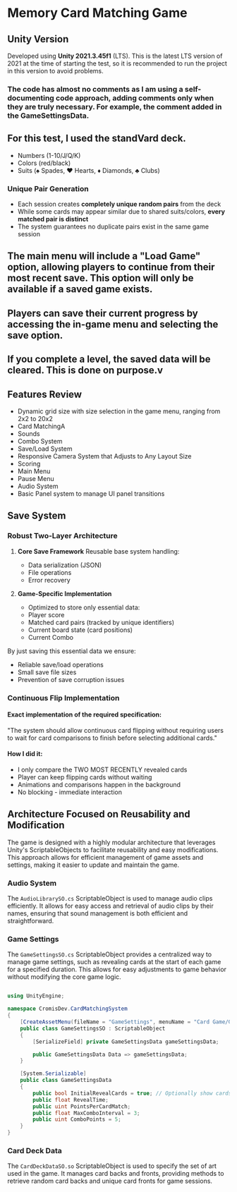 # Memory Card Matching Game

## Unity Version
Developed using **Unity 2021.3.45f1** (LTS). This is the latest LTS version of 2021 at the time of starting the test, so it is recommended to run the project in this version to avoid problems.

### The code has almost no comments as I am using a self-documenting code approach, adding comments only when they are truly necessary. For example, the comment added in the GameSettingsData.

## For this test, I used the standVard deck.
- Numbers (1-10/J/Q/K)
- Colors (red/black)
- Suits (♠ Spades, ♥ Hearts, ♦ Diamonds, ♣ Clubs)

### Unique Pair Generation
- Each session creates **completely unique random pairs** from the deck
- While some cards may appear similar due to shared suits/colors, **every matched pair is distinct**
- The system guarantees no duplicate pairs exist in the same game session

## The main menu will include a "Load Game" option, allowing players to continue from their most recent save. This option will only be available if a saved game exists.
## Players can save their current progress by accessing the in-game menu and selecting the save option.
## If you complete a level, the saved data will be cleared. This is done on purpose.v

## Features Review
- Dynamic grid size with size selection in the game menu, ranging from 2x2 to 20x2
- Card MatchingA
- Sounds
- Combo System
- Save/Load System
- Responsive Camera System that Adjusts to Any Layout Size
- Scoring
- Main Menu
- Pause Menu
- Audio System
- Basic Panel system to manage UI panel transitions

## Save System
### Robust Two-Layer Architecture
1. **Core Save Framework**
   Reusable base system handling:
   - Data serialization (JSON)
   - File operations
   - Error recovery

2. **Game-Specific Implementation**
   - Optimized to store only essential data:
   - Player score
   - Matched card pairs (tracked by unique identifiers)
   - Current board state (card positions)
   - Current Combo

By just saving this essential data we ensure:
- Reliable save/load operations
- Small save file sizes
- Prevention of save corruption issues

### Continuous Flip Implementation

#### Exact implementation of the required specification:
"The system should allow continuous card flipping without requiring users to wait for card comparisons to finish before selecting additional cards."

#### How I did it:
- I only compare the TWO MOST RECENTLY revealed cards
- Player can keep flipping cards without waiting
- Animations and comparisons happen in the background
- No blocking - immediate interaction

## Architecture Focused on Reusability and Modification

The game is designed with a highly modular architecture that leverages Unity's ScriptableObjects to facilitate reusability and easy modifications. This approach allows for efficient management of game assets and settings, making it easier to update and maintain the game.

### Audio System
The `AudioLibrarySO.cs` ScriptableObject is used to manage audio clips efficiently. It allows for easy access and retrieval of audio clips by their names, ensuring that sound management is both efficient and straightforward.

### Game Settings
The `GameSettingsSO.cs` ScriptableObject provides a centralized way to manage game settings, such as revealing cards at the start of each game for a specified duration. This allows for easy adjustments to game behavior without modifying the core game logic.

``` csharp

using UnityEngine;

namespace CromisDev.CardMatchingSystem
{
    [CreateAssetMenu(fileName = "GameSettings", menuName = "Card Game/Game Settings")]
    public class GameSettingsSO : ScriptableObject
    {
        [SerializeField] private GameSettingsData gameSettingsData;

        public GameSettingsData Data => gameSettingsData;
    }

    [System.Serializable]
    public class GameSettingsData
    {
        public bool InitialRevealCards = true; // Optionally show cards to player at the beginning for memorizing
        public float RevealTime;
        public uint PointsPerCardMatch;
        public float MaxComboInterval = 3;
        public uint ComboPoints = 5;
    }
}
```

### Card Deck Data
The `CardDeckDataSO.so` ScriptableObject is used to specify the set of art used in the game. It manages card backs and fronts, providing methods to retrieve random card backs and unique card fronts for game sessions.

